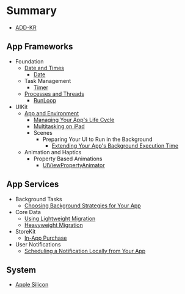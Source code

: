 # Summary

* [ADD-KR](README.md)

## App Frameworks

- Foundation
  - [Date and Times](App-Frameworks/Foundation/Date-and-Times/README.md)
    - [Date](App-Frameworks/Foundation/Date-and-Times/Date/README.md)
  - Task Management
    - [Timer](App-Frameworks/Foundation/Task-Management/Timer/README.md)
  - [Processes and Threads](App-Frameworks/Foundation/Processes-and-Threads/README.md)
    - [RunLoop](App-Frameworks/Foundation/Processes-and-Threads/RunLoop/README.md)
- UIKit
  - [App and Environment](App-Frameworks/UIKit/App-and-Environment/README.md)
    - [Managing Your App's Life Cycle](App-Frameworks/UIKit/App-and-Environment/Managing-Your-App's-Life-Cycle/README.md)
    - [Multitasking on iPad](App-Frameworks/UIKit/App-and-Environment/Multitasking-on-iPad/README.md)
    - Scenes
      - Preparing Your UI to Run in the Background
        - [Extending Your App's Background Execution Time](App-Frameworks/UIKit/App-and-Environment/Scenes/Preparing-Your-UI-to-Run-in-the-Background/Extending.md)
  - Animation and Haptics
    - Property Based Animations
      - [UIViewPropertyAnimator](App-Frameworks/UIKit/Animation-and-Haptics/Property-Based-Animations/UIViewPropertyAnimator/README.md)

## App Services

- Background Tasks
  - [Choosing Background Strategies for Your App](App-Services/Background-Tasks/Choosing-Background-Strategies-for-Your-App.md)
- Core Data
  - [Using Lightweight Migration](App-Services/Core-Data/Using-Lightweight-Migration.md)
  - [Heavyweight Migration](App-Services/Core-Data/Heavyweight-Migration/README.md)
- StoreKit
  - [In-App Purchase](App-Services/StoreKit/In-App-Purchase/README.md)
- User Notifications
  - [Scheduling a Notification Locally from Your App](App-Services/User-Notifications/Scheduling-a-Notification-Locally-from-Your-App.md)

## System

- [Apple Silicon](System/Apple-Silicon/README.md)

